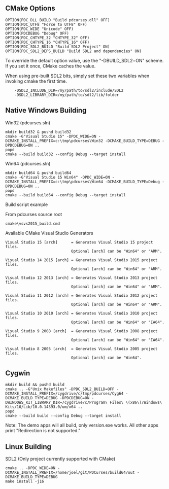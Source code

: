 
CMake Options
-------------

    OPTION(PDC_DLL_BUILD "Build pdcurses.dll" OFF)
    OPTION(PDC_UTF8 "Force to UTF8" OFF)
    OPTION(PDC_WIDE "Unicode" OFF)
    OPTION(PDCDEBUG "Debug" OFF)
    OPTION(PDC_CHTYPE_32 "CHTYPE_32" OFF)
    OPTION(PDC_CHTYPE_16 "CHTYPE_16" OFF)
    OPTION(PDC_SDL2_BUILD "Build SDL2 Project" ON)
    OPTION(PDC_SDL2_DEPS_BUILD "Build SDL2 and dependencies" ON)
    

To override the default option value, use the "-DBUILD_SDL2=ON" scheme.  If you set it once, CMake caches the value.

When using pre-built SDL2 bits, simply set these two variables when invoking cmake the first time.

        -DSDL2_INCLUDE_DIR=/my/path/to/sdl2/include/SDL2
        -DSDL2_LIBRARY_DIR=/my/path/to/sdl2/lib/folder


Native Windows Building
-----------------------

Win32 (pdcurses.sln)

    mkdir build32 & pushd build32
	cmake -G"Visual Studio 15" -DPDC_WIDE=ON -DCMAKE_INSTALL_PREFIX=c:\tmp\pdcurses\Win32 -DCMAKE_BUILD_TYPE=DEBUG -DPDCDEBUG=ON ..
	popd
	cmake --build build32 --config Debug --target install

Win64 (pdcurses.sln)

    mkdir build64 & pushd build64
	cmake -G"Visual Studio 15 Win64" -DPDC_WIDE=ON -DCMAKE_INSTALL_PREFIX=c:\tmp\pdcurses\Win64 -DCMAKE_BUILD_TYPE=Debug -DPDCDEBUG=ON ..
	popd
	cmake --build build64 --config Debug --target install

Build script example

From pdcurses source root

    cmake\vsvs2015_build.cmd


Available CMake Visual Studio Generators


    Visual Studio 15 [arch]      = Generates Visual Studio 15 project files.
                                 Optional [arch] can be "Win64" or "ARM".

    Visual Studio 14 2015 [arch] = Generates Visual Studio 2015 project files.
                                 Optional [arch] can be "Win64" or "ARM".

    Visual Studio 12 2013 [arch] = Generates Visual Studio 2013 project files.
                                 Optional [arch] can be "Win64" or "ARM".

    Visual Studio 11 2012 [arch] = Generates Visual Studio 2012 project files.
                                 Optional [arch] can be "Win64" or "ARM".

    Visual Studio 10 2010 [arch] = Generates Visual Studio 2010 project files.
                                 Optional [arch] can be "Win64" or "IA64".

    Visual Studio 9 2008 [arch]  = Generates Visual Studio 2008 project files.
                                 Optional [arch] can be "Win64" or "IA64".

    Visual Studio 8 2005 [arch]  = Generates Visual Studio 2005 project files.
                                 Optional [arch] can be "Win64".


Cygwin
------

    mkdir build && pushd build
    cmake .. -G"Unix Makefiles" -DPDC_SDL2_BUILD=OFF -DCMAKE_INSTALL_PREFIX=/cygdrive/c/tmp/pdcurses/Cyg64 -DCMAKE_BUILD_TYPE=DEBUG -DPDCDEBUG=ON -DWINDOWS_KIT_LIBRARY_DIR=/cygdrive/c/Program\ Files\ \(x86\)/Windows\ Kits/10/Lib/10.0.14393.0/um/x64 ..
    popd
	cmake --build build --config Debug --target install

Note: The demo apps will all build, only version.exe works.  All other apps print "Redirection is not supported."


Linux Building
--------------

SDL2 (Only project currently supported with CMake)

    cmake .. -DPDC_WIDE=ON -DCMAKE_INSTALL_PREFIX=/home/joel/git/PDCurses/build64/out -DCMAKE_BUILD_TYPE=DEBUG
    make install -j16

